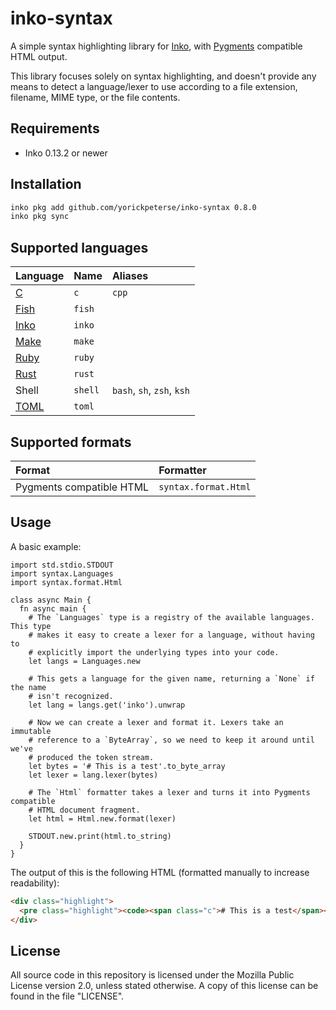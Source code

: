 # inko-syntax

A simple syntax highlighting library for [Inko](https://inko-lang.org), with
[Pygments](https://pygments.org/) compatible HTML output.

This library focuses solely on syntax highlighting, and doesn't provide any
means to detect a language/lexer to use according to a file extension, filename,
MIME type, or the file contents.

## Requirements

- Inko 0.13.2 or newer

## Installation

```bash
inko pkg add github.com/yorickpeterse/inko-syntax 0.8.0
inko pkg sync
```

## Supported languages

| Language                                      | Name      | Aliases
|:----------------------------------------------|:----------|:-------
| [C](https://www.open-std.org/jtc1/sc22/wg14/) | `c`       | `cpp`
| [Fish](https://fishshell.com/)                | `fish`    |
| [Inko](https://inko-lang.org/)                | `inko`    |
| [Make](https://www.gnu.org/software/make/)    | `make`    |
| [Ruby](https://www.ruby-lang.org/en/)         | `ruby`    |
| [Rust](https://www.rust-lang.org/)            | `rust`    |
| Shell                                         | `shell`   | `bash`, `sh`, `zsh`, `ksh`
| [TOML](https://toml.io/)                      | `toml`    |

## Supported formats

| Format                   | Formatter
|:-------------------------|:--------------------
| Pygments compatible HTML | `syntax.format.Html`

## Usage

A basic example:

```inko
import std.stdio.STDOUT
import syntax.Languages
import syntax.format.Html

class async Main {
  fn async main {
    # The `Languages` type is a registry of the available languages. This type
    # makes it easy to create a lexer for a language, without having to
    # explicitly import the underlying types into your code.
    let langs = Languages.new

    # This gets a language for the given name, returning a `None` if the name
    # isn't recognized.
    let lang = langs.get('inko').unwrap

    # Now we can create a lexer and format it. Lexers take an immutable
    # reference to a `ByteArray`, so we need to keep it around until we've
    # produced the token stream.
    let bytes = '# This is a test'.to_byte_array
    let lexer = lang.lexer(bytes)

    # The `Html` formatter takes a lexer and turns it into Pygments compatible
    # HTML document fragment.
    let html = Html.new.format(lexer)

    STDOUT.new.print(html.to_string)
  }
}
```

The output of this is the following HTML (formatted manually to increase
readability):

```html
<div class="highlight">
  <pre class="highlight"><code><span class="c"># This is a test</span></code></pre>
</div>
```

## License

All source code in this repository is licensed under the Mozilla Public License
version 2.0, unless stated otherwise. A copy of this license can be found in the
file "LICENSE".
